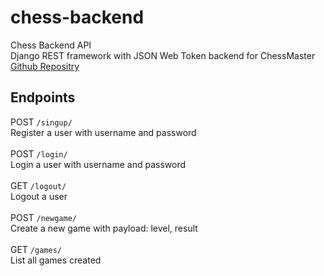 # chess-backend
Chess Backend API\
Django REST framework with JSON Web Token backend for ChessMaster [Github Repositry](https://github.com/Jin2oo2/chessboard)
## Endpoints
POST `/singup/`\
Register a user with username and password\
<br>
POST `/login/`\
Login a user with username and password\
<br>
GET `/logout/`\
Logout a user\
<br>
POST `/newgame/`\
Create a new game with payload: level, result\
<br>
GET `/games/`\
List all games created
